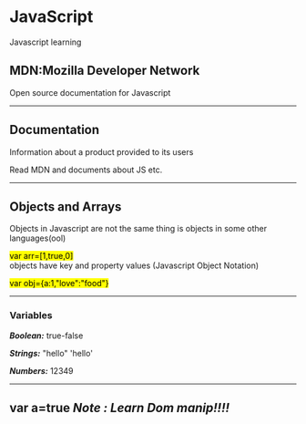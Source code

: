 # JavaScript
Javascript learning

## MDN:Mozilla Developer Network

  Open source documentation for Javascript
  
  
  
------



## Documentation

Information about a product provided to its users



Read MDN and documents about JS etc.


-----
## Objects and Arrays

Objects in Javascript are not  the same thing is objects in some other languages(ool)

<mark> var arr=[1,true,0]</mark><br>
objects have key and property values (Javascript Object Notation)


<mark>var obj={a:1,"love":"food"}</mark>


-------



### Variables

***Boolean:*** true-false


***Strings:*** "hello"  'hello'


***Numbers:*** 12349


-------


var a=true
***Note : Learn Dom manip!!!!***
------

